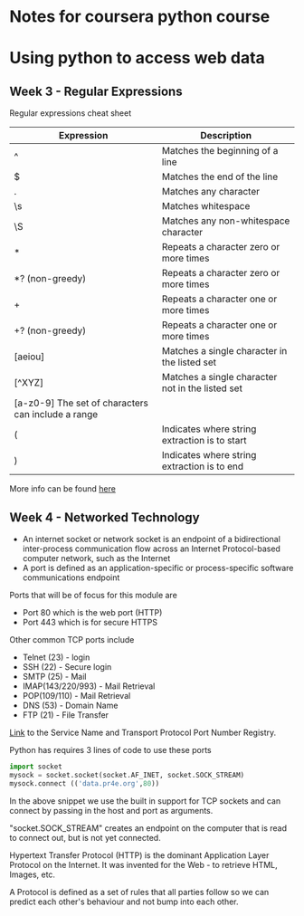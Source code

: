 # Notes for coursera python course
# Using python to access web data
## Week 3 - Regular Expressions
Regular expressions cheat sheet

| Expression 	| Description 	|
|-	|-	|
| ^ 	| Matches the beginning of a line 	|
| $ 	| Matches the end of the line 	|
| . 	| Matches any character 	|
| \s 	| Matches whitespace 	|
| \S 	| Matches any non-whitespace character 	|
| * 	| Repeats a character zero or more times 	|
| *? (non-greedy)	| Repeats a character zero or more times 	|
| + 	| Repeats a character one or more times 	|
| +? (non-greedy)	| Repeats a character one or more times 	|
| [aeiou] 	| Matches a single character in the listed set 	|
| [^XYZ] 	| Matches a single character not in the listed set 	|
| [a-z0-9] The set of characters can include a range 	|  	|
| ( 	| Indicates where string extraction is to start 	|
| ) 	| Indicates where string extraction is to end 	|

More info can be found [here](https://docs.python.org/3/howto/regex.html)

## Week 4 - Networked Technology
* An internet socket or network socket is an endpoint of a bidirectional inter-process communication flow across an Internet Protocol-based computer network, such as the Internet
* A port is defined as an application-specific or process-specific software communications endpoint

Ports that will be of focus for this module are
- Port 80 which is the web port (HTTP)
- Port 443 which is for secure HTTPS

Other common TCP ports include
- Telnet (23) - login
- SSH (22) - Secure login
- SMTP (25) - Mail
- IMAP(143/220/993) - Mail Retrieval
- POP(109/110) - Mail Retrieval
- DNS (53) - Domain Name
- FTP (21) - File Transfer

[Link](https://www.iana.org/assignments/service-names-port-numbers/service-names-port-numbers.xhtml) to the Service Name and Transport Protocol Port Number Registry.

Python has requires 3 lines of code to use these ports

```python
import socket
mysock = socket.socket(socket.AF_INET, socket.SOCK_STREAM)
mysock.connect (('data.pr4e.org',80))
```
In the above snippet we use the built in support for TCP sockets and can connect by passing in the host and port as arguments.

"socket.SOCK_STREAM" creates an endpoint on the computer that is read to connect out, but is not yet connected.

Hypertext Transfer Protocol (HTTP) is the dominant Application Layer Protocol on the Internet. It was invented for the Web - to retrieve HTML, Images, etc.

A Protocol is defined as a set of rules that all parties follow so we can predict each other's behaviour and not bump into each other.